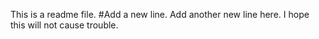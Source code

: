 This is a readme file.
#Add a new line.
Add another new line here.
I hope this will not cause trouble.
